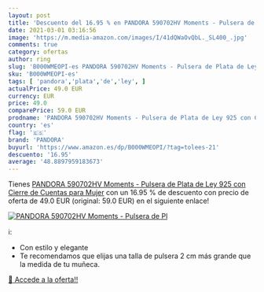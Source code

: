 ```yaml
---
layout: post
title: 'Descuento del 16.95 % en PANDORA 590702HV Moments - Pulsera de Pl'
date: 2021-03-01 03:16:56
image: 'https://m.media-amazon.com/images/I/41dQWaOvQbL._SL400_.jpg'
comments: true
category: ofertas
author: ring
slug: 'B000WMEOPI-es PANDORA 590702HV Moments - Pulsera de Plata de Ley 925 con...'
sku: 'B000WMEOPI-es'
tags: [ 'pandora','plata','de','ley', ]
actualPrice: 49.0 EUR
currency: EUR
price: 49.0
comparePrice: 59.0 EUR
prodname: 'PANDORA 590702HV Moments - Pulsera de Plata de Ley 925 con Cierre de Cuentas  para Mujer'
country: 'es'
flag: '🇪🇸'
brand: 'PANDORA'
buyurl: 'https://www.amazon.es/dp/B000WMEOPI/?tag=tolees-21'
descuento: '16.95'
average: '48.8897959183673'
---
```


Tienes [PANDORA 590702HV Moments - Pulsera de Plata de Ley 925 con Cierre de Cuentas  para Mujer](https://www.amazon.es/dp/B000WMEOPI/?tag=tolees-21) con un 16.95 % de descuento con precio de oferta de 49.0 EUR (original: 59.0 EUR) en el siguiente enlace!

[![PANDORA 590702HV Moments - Pulsera de Pl](https://m.media-amazon.com/images/I/41dQWaOvQbL._SL400_.jpg)](https://www.amazon.es/dp/B000WMEOPI/?tag=tolees-21)

ℹ️:

- Con estilo y elegante
- Te recomendamos que elijas una talla de pulsera 2 cm más grande que la medida de tu muñeca.

[🛒 Accede a la oferta!!](https://www.amazon.es/dp/B000WMEOPI/?tag=tolees-21)
